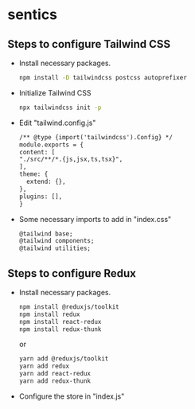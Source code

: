# sentics

## Steps  to configure Tailwind CSS
* Install necessary packages.
    ```sh
    npm install -D tailwindcss postcss autoprefixer
    ```
* Initialize Tailwind CSS
    ```sh
    npx tailwindcss init -p
    ```
* Edit "tailwind.config.js"
    ```txt
    /** @type {import('tailwindcss').Config} */ 
    module.exports = {
    content: [
    "./src/**/*.{js,jsx,ts,tsx}",
    ],
    theme: {
      extend: {},
    },
    plugins: [],
    }
    ```
* Some necessary imports to add in "index.css"
    ```txt
    @tailwind base;
    @tailwind components;
    @tailwind utilities;
    ```

## Steps to configure Redux
* Install necessary packages.
    ```sh
    npm install @reduxjs/toolkit
    npm install redux
    npm install react-redux
    npm install redux-thunk
    ```
    or
    ```sh
    yarn add @reduxjs/toolkit
    yarn add redux
    yarn add react-redux
    yarn add redux-thunk
    ```
* Configure the store in "index.js"